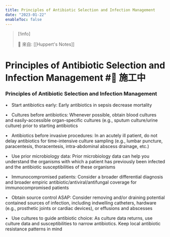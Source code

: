 ```yaml
---
title: Principles of Antibiotic Selection and Infection Management
date: "2023-01-22"
enableToc: false
---
```


> [!info]
>
> 🌱 來自: [[Huppert's Notes]]

# Principles of Antibiotic Selection and Infection Management #🚧 施工中

### Principles of Antibiotic Selection and Infection Management

•   Start antibiotics early: Early antibiotics in sepsis decrease mortality

•   Cultures before antibiotics: Whenever possible, obtain blood cultures and easily-accessible organ-specific cultures (e.g., sputum culture/urine culture) prior to starting antibiotics

•   Antibiotics before invasive procedures: In an acutely ill patient, do not delay antibiotics for time-intensive culture sampling (e.g., lumbar puncture, paracentesis, thoracentesis, intra-abdominal abscess drainage, etc.)

•   Use prior microbiology data: Prior microbiology data can help you understand the organisms with which a patient has previously been infected and the antibiotic susceptibilities of these organisms

•   Immunocompromised patients: Consider a broader differential diagnosis and broader empiric antibiotic/antiviral/antifungal coverage for immunocompromised patients

•   Obtain source control ASAP: Consider removing and/or draining potential contained sources of infection, including indwelling catheters, hardware (e.g., prosthetic joints or cardiac devices), or effusions and abscesses

•   Use cultures to guide antibiotic choice: As culture data returns, use culture data and susceptibilities to narrow antibiotics. Keep local antibiotic resistance patterns in mind

